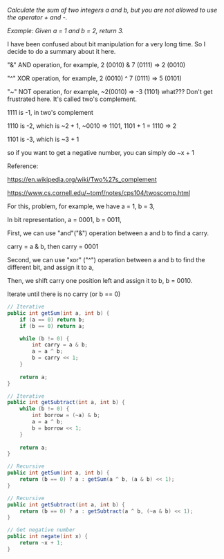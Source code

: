 *Calculate the sum of two integers a and b, but you are not allowed to use the operator + and -.*

*Example:*
*Given a = 1 and b = 2, return 3.*

I have been confused about bit manipulation for a very long time. So I decide to do a summary about it here.

"&" AND operation, for example, 2 (0010) & 7 (0111) => 2 (0010)

"^" XOR operation, for example, 2 (0010) ^ 7 (0111) => 5 (0101)

"~" NOT operation, for example, ~2(0010) => -3 (1101) what??? Don't get frustrated here. It's called two's complement.

1111 is -1, in two's complement

1110 is -2, which is ~2 + 1, ~0010 => 1101, 1101 + 1 = 1110 => 2

1101 is -3, which is ~3 + 1

so if you want to get a negative number, you can simply do ~x + 1

Reference:

https://en.wikipedia.org/wiki/Two%27s_complement

https://www.cs.cornell.edu/~tomf/notes/cps104/twoscomp.html

For this, problem, for example, we have a = 1, b = 3,

In bit representation, a = 0001, b = 0011,

First, we can use "and"("&") operation between a and b to find a carry.

carry = a & b, then carry = 0001

Second, we can use "xor" ("^") operation between a and b to find the different bit, and assign it to a,

Then, we shift carry one position left and assign it to b, b = 0010.

Iterate until there is no carry (or b == 0)

```java
// Iterative
public int getSum(int a, int b) {
	if (a == 0) return b;
	if (b == 0) return a;

	while (b != 0) {
		int carry = a & b;
		a = a ^ b;
		b = carry << 1;
	}
	
	return a;
}

// Iterative
public int getSubtract(int a, int b) {
	while (b != 0) {
		int borrow = (~a) & b;
		a = a ^ b;
		b = borrow << 1;
	}
	
	return a;
}

// Recursive
public int getSum(int a, int b) {
	return (b == 0) ? a : getSum(a ^ b, (a & b) << 1);
}

// Recursive
public int getSubtract(int a, int b) {
	return (b == 0) ? a : getSubtract(a ^ b, (~a & b) << 1);
}

// Get negative number
public int negate(int x) {
	return ~x + 1;
}
```